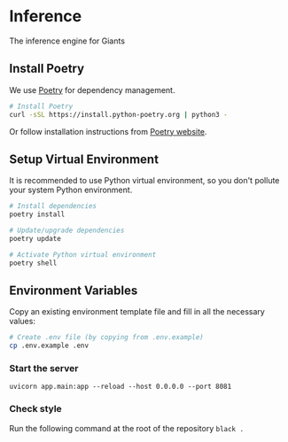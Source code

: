 # Inference
The inference engine for Giants

## Install Poetry

We use [Poetry](https://python-poetry.org/) for dependency management.

```bash
# Install Poetry
curl -sSL https://install.python-poetry.org | python3 -
```

Or follow installation instructions from [Poetry website](https://python-poetry.org/docs/#installation).

## Setup Virtual Environment

It is recommended to use Python virtual environment, so you don't pollute your system Python environment.

```bash
# Install dependencies
poetry install
```

```bash
# Update/upgrade dependencies
poetry update
```

```bash
# Activate Python virtual environment
poetry shell
```

## Environment Variables
Copy an existing environment template file and fill in all the necessary values:
```bash
# Create .env file (by copying from .env.example)
cp .env.example .env
```

### Start the server

```
uvicorn app.main:app --reload --host 0.0.0.0 --port 8081
```

### Check style

Run the following command at the root of the repository
`black .`
